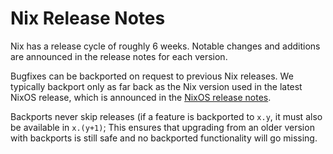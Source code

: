 # Nix Release Notes

Nix has a release cycle of roughly 6 weeks.
Notable changes and additions are announced in the release notes for each version.

Bugfixes can be backported on request to previous Nix releases.
We typically backport only as far back as the Nix version used in the latest NixOS release, which is announced in the [NixOS release notes](https://nixos.org/manual/nixos/stable/release-notes.html#ch-release-notes).

Backports never skip releases (if a feature is backported to `x.y`, it must also be available in `x.(y+1)`;
This ensures that upgrading from an older version with backports is still safe and no backported functionality will go missing.

